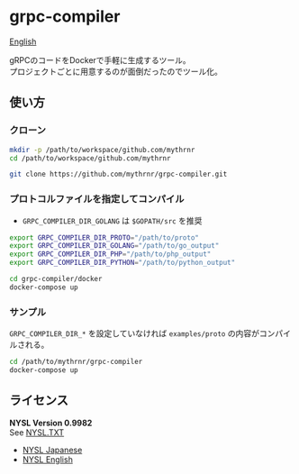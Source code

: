 # grpc-compiler

[English](./README.md)

gRPCのコードをDockerで手軽に生成するツール。  
プロジェクトごとに用意するのが面倒だったのでツール化。

## 使い方

### クローン

```bash
mkdir -p /path/to/workspace/github.com/mythrnr
cd /path/to/workspace/github.com/mythrnr

git clone https://github.com/mythrnr/grpc-compiler.git
```

### プロトコルファイルを指定してコンパイル

* `GRPC_COMPILER_DIR_GOLANG` は `$GOPATH/src` を推奨

```bash
export GRPC_COMPILER_DIR_PROTO="/path/to/proto"
export GRPC_COMPILER_DIR_GOLANG="/path/to/go_output"
export GRPC_COMPILER_DIR_PHP="/path/to/php_output"
export GRPC_COMPILER_DIR_PYTHON="/path/to/python_output"

cd grpc-compiler/docker
docker-compose up
```

### サンプル

`GRPC_COMPILER_DIR_*` を設定していなければ `examples/proto` の内容がコンパイルされる。

```bash
cd /path/to/mythrnr/grpc-compiler
docker-compose up
```

## ライセンス

__NYSL Version 0.9982__  
See [NYSL.TXT](./NYSL.TXT)

* [NYSL Japanese](http://www.kmonos.net/nysl/)
* [NYSL English](http://www.kmonos.net/nysl/index.en.html)
